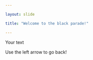 ```yaml
---

layout: slide

title: "Welcome to the black parade!"

---
```


Your text

Use the left arrow to go back!
